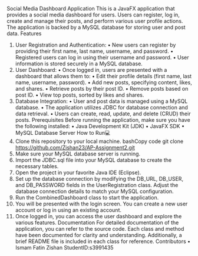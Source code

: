 Social Media Dashboard Application
This is a JavaFX application that provides a social media dashboard for users. Users can register, log in, create and manage their posts, and perform various user profile actions. The application is backed by a MySQL database for storing user and post data.
Features
1.	User Registration and Authentication:
•	New users can register by providing their first name, last name, username, and password.
•	Registered users can log in using their username and password.
•	User information is stored securely in a MySQL database.
2.	User Dashboard:
•	Once logged in, users are presented with a dashboard that allows them to:
•	Edit their profile details (first name, last name, username, password).
•	Add new posts, specifying content, likes, and shares.
•	Retrieve posts by their post ID.
•	Remove posts based on post ID.
•	View top posts, sorted by likes and shares.
3.	Database Integration:
•	User and post data is managed using a MySQL database.
•	The application utilizes JDBC for database connection and data retrieval.
•	Users can create, read, update, and delete (CRUD) their posts.
Prerequisites
Before running the application, make sure you have the following installed:
•	Java Development Kit (JDK)
•	JavaFX SDK
•	MySQL Database Server
How to Run💻
1.	Clone this repository to your local machine.
bashCopy code
git clone https://github.com/Zishan23/AP-Assignment2.git
2.	Make sure your MySQL database server is running.
3.	Import the JDBC.sql file into your MySQL database to create the necessary tables.
4.	Open the project in your favorite Java IDE (Eclipse).
5.	Set up the database connection by modifying the DB_URL, DB_USER, and DB_PASSWORD fields in the UserRegistration class. Adjust the database connection details to match your MySQL configuration.
6.	Run the CombinedDashboard class to start the application.
7.	You will be presented with the login screen. You can create a new user account or log in using an existing account.
8.	Once logged in, you can access the user dashboard and explore the various features.
Documentation
For detailed documentation of the application, you can refer to the source code. Each class and method have been documented for clarity and understanding. Additionally, a brief README file is included in each class for reference.
Contributors
•	Ismam Fatin Zishan 
StudentID:s3991435


